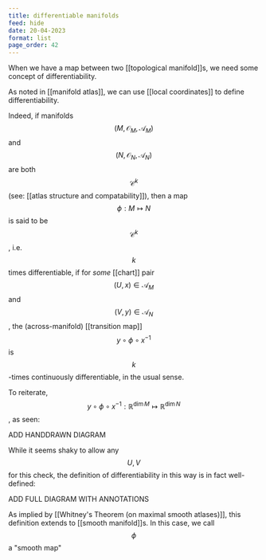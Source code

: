 ```yaml
---
title: differentiable manifolds
feed: hide
date: 20-04-2023
format: list
page_order: 42
---
```



When we have a map between two [[topological manifold]]s, we need some concept of differentiability.

As noted in [[manifold atlas]], we can use [[local coordinates]] to define differentiability. 

Indeed, if manifolds $$(M, \mathcal O_M, \mathscr A_M)$$ and $$(N, \mathcal O_N, \mathscr A_N)$$ are both $$\mathcal C^k$$ (see: [[atlas structure and compatability]]), then a map $$\phi: M\mapsto N$$ is said to be $$\mathcal C^k$$, i.e. $$k$$ times differentiable, if for *some* [[chart]] pair $$(U,x)\in\mathscr A_M$$ and $$(V,y)\in\mathscr A_N$$, the (across-manifold) [[transition map]] $$y\circ\phi\circ x^{-1}$$ is $$k$$-times continuously differentiable, in the usual sense.

To reiterate, $$y\circ\phi\circ x^{-1}:\mathbb R^{\dim M}\mapsto\mathbb R^{\dim N}$$, as seen:

ADD HANDDRAWN DIAGRAM


While it seems shaky to allow any $$U, V$$ for this check, the definition of differentiability in this way is in fact well-defined:

ADD FULL DIAGRAM WITH ANNOTATIONS


As implied by [[Whitney's Theorem (on maximal smooth atlases)]], this definition extends to [[smooth manifold]]s. In this case, we call $$\phi$$ a "smooth map"